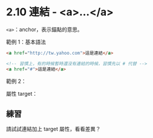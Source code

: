 # 2.10 連結 - &lt;a&gt;...&lt;/a&gt;

`<a>`：anchor，表示錨點的意思。

範例 1：基本語法

```html
<a href="http://tw.yahoo.com">這是連結</a>

<!-- 習慣上，有的時候暫時還沒有連結的時候，習慣先以 # 代替 -->
<a href="#">這是連結</a>
```

範例 2：

屬性 target：



## 練習

請試試連結加上 target 屬性，看看差異？



